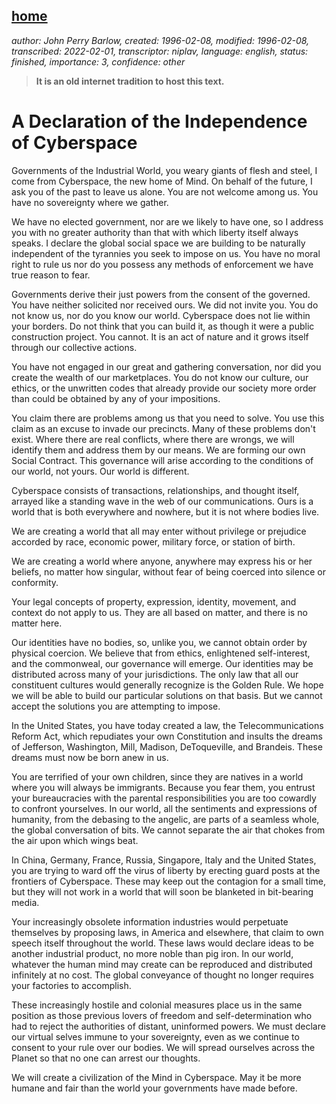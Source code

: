 [home](./index.md)
------------------

*author: John Perry Barlow, created: 1996-02-08, modified: 1996-02-08, transcribed: 2022-02-01, transcriptor: niplav, language: english, status: finished, importance: 3, confidence: other*

> __It is an old internet tradition to host this text.__

A Declaration of the Independence of Cyberspace
================================================

Governments of the Industrial World, you weary giants of flesh and steel,
I come from Cyberspace, the new home of Mind. On behalf of the future,
I ask you of the past to leave us alone. You are not welcome among
us. You have no sovereignty where we gather.

We have no elected government, nor are we likely to have one, so I address
you with no greater authority than that with which liberty itself always
speaks. I declare the global social space we are building to be naturally
independent of the tyrannies you seek to impose on us. You have no moral
right to rule us nor do you possess any methods of enforcement we have
true reason to fear.

Governments derive their just powers from the consent of the governed. You
have neither solicited nor received ours. We did not invite you. You do
not know us, nor do you know our world. Cyberspace does not lie within
your borders. Do not think that you can build it, as though it were a
public construction project. You cannot. It is an act of nature and it
grows itself through our collective actions.

You have not engaged in our great and gathering conversation, nor did
you create the wealth of our marketplaces. You do not know our culture,
our ethics, or the unwritten codes that already provide our society more
order than could be obtained by any of your impositions.

You claim there are problems among us that you need to solve. You use
this claim as an excuse to invade our precincts. Many of these problems
don't exist. Where there are real conflicts, where there are wrongs,
we will identify them and address them by our means. We are forming
our own Social Contract. This governance will arise according to the
conditions of our world, not yours. Our world is different.

Cyberspace consists of transactions, relationships, and thought itself,
arrayed like a standing wave in the web of our communications. Ours
is a world that is both everywhere and nowhere, but it is not where
bodies live.

We are creating a world that all may enter without privilege or prejudice
accorded by race, economic power, military force, or station of birth.

We are creating a world where anyone, anywhere may express his or her
beliefs, no matter how singular, without fear of being coerced into
silence or conformity.

Your legal concepts of property, expression, identity, movement, and
context do not apply to us. They are all based on matter, and there is
no matter here.

Our identities have no bodies, so, unlike you, we cannot obtain order by
physical coercion. We believe that from ethics, enlightened self-interest,
and the commonweal, our governance will emerge. Our identities may be
distributed across many of your jurisdictions. The only law that all our
constituent cultures would generally recognize is the Golden Rule. We
hope we will be able to build our particular solutions on that basis. But
we cannot accept the solutions you are attempting to impose.

In the United States, you have today created a law, the Telecommunications
Reform Act, which repudiates your own Constitution and insults the dreams
of Jefferson, Washington, Mill, Madison, DeToqueville, and Brandeis. These
dreams must now be born anew in us.

You are terrified of your own children, since they are natives in a
world where you will always be immigrants. Because you fear them, you
entrust your bureaucracies with the parental responsibilities you are
too cowardly to confront yourselves. In our world, all the sentiments
and expressions of humanity, from the debasing to the angelic, are parts
of a seamless whole, the global conversation of bits. We cannot separate
the air that chokes from the air upon which wings beat.

In China, Germany, France, Russia, Singapore, Italy and the United States,
you are trying to ward off the virus of liberty by erecting guard posts
at the frontiers of Cyberspace. These may keep out the contagion for a
small time, but they will not work in a world that will soon be blanketed
in bit-bearing media.

Your increasingly obsolete information industries would perpetuate
themselves by proposing laws, in America and elsewhere, that claim to own
speech itself throughout the world. These laws would declare ideas to be
another industrial product, no more noble than pig iron. In our world,
whatever the human mind may create can be reproduced and distributed
infinitely at no cost. The global conveyance of thought no longer requires
your factories to accomplish.

These increasingly hostile and colonial measures place us in the same
position as those previous lovers of freedom and self-determination
who had to reject the authorities of distant, uninformed powers. We
must declare our virtual selves immune to your sovereignty, even as
we continue to consent to your rule over our bodies. We will spread
ourselves across the Planet so that no one can arrest our thoughts.

We will create a civilization of the Mind in Cyberspace. May it be more
humane and fair than the world your governments have made before.
